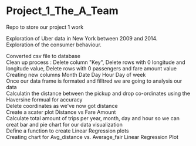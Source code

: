 # Project_1_The_A_Team
Repo to store our project 1 work  

Exploration of Uber data in New York between 2009 and 2014.  
Exploration of the consumer behaviour.  


Converted csv file to database  
Clean up process : Delete column "Key", Delete rows  with 0 longitude and longitude value, Delete rows  with 0 passengers and fare amount value  
Creating new columns Month Date Day Hour Day of week  
Once our data frame is formated and filltred we are going to analysis our data  
Calculatin the distance between the pickup and drop co-ordinates using the Haversine formual for accuracy  
Delete coordinates as we've now got distance  
Create a scater plot Distance vs Fare Amount  
Calculate total amount of trips per year, month, day and hour so we can creat bar and pie chart for our data visualization  
Define a function to create Linear Regression plots  
Creating chart for Avg_distance vs. Average_fair Linear Regression Plot  
